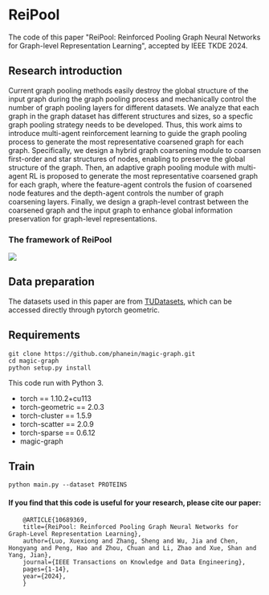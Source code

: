 # ReiPool

The code of this paper "ReiPool: Reinforced Pooling Graph Neural Networks for Graph-level Representation Learning", accepted by IEEE TKDE 2024.

## Research introduction
Current graph pooling methods easily destroy the global structure of the input graph during the graph pooling process and mechanically control the number of graph pooling layers for different datasets. We analyze that each graph in the graph dataset has different structures and sizes, so a specfic graph pooling strategy needs to be developed. Thus, this work aims to introduce multi-agent reinforcement learning to guide the graph pooling process to generate the most representative coarsened graph for each graph. Specifically, we design a hybrid graph coarsening module to coarsen first-order and star structures of nodes, enabling to preserve the global structure of the graph. Then, an adaptive graph pooling module with multi-agent RL is proposed to generate the most representative coarsened graph for each graph, where the feature-agent controls the fusion of coarsened node features and the depth-agent controls the number of graph coarsening layers. Finally, we design a graph-level contrast between the coarsened graph and the input graph to enhance global information preservation for graph-level representations.

### The framework of ReiPool
![](https://github.com/XuexiongLuoMQ/paper-figure/blob/master/reipool-framew.png)

## Data preparation

The datasets used in this paper are from [TUDatasets](https://chrsmrrs.github.io/datasets/docs/datasets/), which can be accessed directly through pytorch geometric.

## Requirements

    git clone https://github.com/phanein/magic-graph.git
    cd magic-graph
    python setup.py install

This code run with Python 3.
* torch == 1.10.2+cu113
* torch-geometric == 2.0.3
* torch-cluster == 1.5.9
* torch-scatter == 2.0.9
* torch-sparse == 0.6.12
* magic-graph

## Train
    python main.py --dataset PROTEINS

#### If you find that this code is useful for your research, please cite our paper:
        @ARTICLE{10689369,
        title={ReiPool: Reinforced Pooling Graph Neural Networks for Graph-Level Representation Learning},
        author={Luo, Xuexiong and Zhang, Sheng and Wu, Jia and Chen, Hongyang and Peng, Hao and Zhou, Chuan and Li, Zhao and Xue, Shan and Yang, Jian},
        journal={IEEE Transactions on Knowledge and Data Engineering},  
        pages={1-14},
        year={2024},
        }

